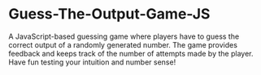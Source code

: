 # Guess-The-Output-Game-JS


A JavaScript-based guessing game where players have to guess the correct output of a randomly generated number. The game provides feedback and keeps track of the number of attempts made by the player. Have fun testing your intuition and number sense!
